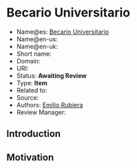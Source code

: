 # Becario Universitario

* Name@es: [Becario Universitario]()
* Name@en-us:
* Name@en-uk:
* Short name: 
* Domain: 
* URI: 
* Status: **Awaiting Review**
* Type: **Item**
* Related to:
* Source: 
* Authors: [Emilio Rubiera](https://github.com/spitxa)
* Review Manager:

## Introduction



## Motivation